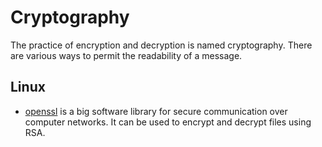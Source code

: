 # Cryptography

The practice of encryption and decryption is named cryptography.
There are various ways to permit the readability of a message.

## Linux

- [openssl](linux/openssl.md) is a big software library for secure communication
  over computer networks. It can be used to encrypt and decrypt files using RSA.
